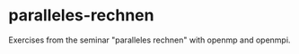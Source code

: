 paralleles-rechnen
==================

Exercises from the seminar "paralleles rechnen" with openmp and openmpi.
